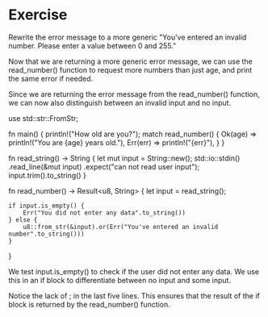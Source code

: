 # Exercise
Rewrite the error message to a more generic "You've entered an invalid number. Please enter a value between 0 and 255."

Now that we are returning a more generic error message, we can use the read_number() function to request more numbers than just age, and print the same error if needed.

Since we are returning the error message from the read_number() function, we can now also distinguish between an invalid input and no input.

use std::str::FromStr;

fn main() {
    println!("How old are you?");
    match read_number() {
        Ok(age) => println!("You are {age} years old."),
        Err(err) => println!("{err}"),
    }
}

fn read_string() -> String {
    let mut input = String::new();
    std::io::stdin()
        .read_line(&mut input)
        .expect("can not read user input");
    input.trim().to_string()
}

fn read_number() -> Result<u8, String> {
    let input = read_string();

    if input.is_empty() {
        Err("You did not enter any data".to_string())
    } else {
        u8::from_str(&input).or(Err("You've entered an invalid number".to_string()))
    }
}

We test input.is_empty() to check if the user did not enter any data. We use this in an if block to differentiate between no input and some input.

Notice the lack of ; in the last five lines. This ensures that the result of the if block is returned by the read_number() function.
